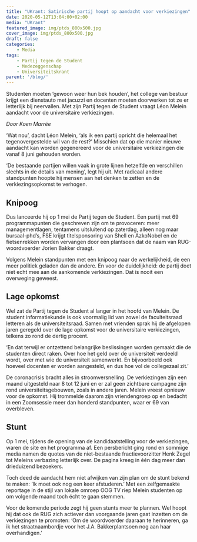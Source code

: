 ```yaml
---
title: "UKrant: Satirische partij hoopt op aandacht voor verkiezingen"
date: 2020-05-12T13:04:00+02:00
media: "UKrant"
featured_image: img/ptds_800x500.jpg
cover_image: img/ptds_800x500.jpg
draft: false
categories: 
    - Media
tags:
    - Partij tegen de Student
    - Medezeggenschap
    - Universiteitskrant
parent: '/blog/'
---
```


Studenten moeten ‘gewoon weer hun bek houden’, het college van bestuur krijgt een dienstauto met jacuzzi en docenten moeten doorwerken tot ze er letterlijk bij neervallen. Met zijn Partij tegen de Student vraagt Léon Melein aandacht voor de universitaire verkiezingen.

_Door Koen Marrée_

‘Wat nou’, dacht Léon Melein, ‘als ik een partij opricht die helemaal het tegenovergestelde wil van de rest?’ Misschien dat op die manier nieuwe aandacht kan worden gegenereerd voor de universitaire verkiezingen die vanaf 8 juni gehouden worden. 

‘De bestaande partijen willen vaak in grote lijnen hetzelfde en verschillen slechts in de details van mening’, legt hij uit. Met radicaal andere standpunten hoopte hij mensen aan het denken te zetten en de verkiezingsopkomst te verhogen.

## Knipoog
Dus lanceerde hij op 1 mei de Partij tegen de Student. Een partij met 69 programmapunten die geschreven zijn om te provoceren: meer managementlagen, tentamens uitsluitend op zaterdag, alleen nog maar bursaal-phd’s, FSE krijgt titelsponsoring van Shell en AzkoNobel en de fietsenrekken worden vervangen door een plantsoen dat de naam van RUG-woordvoerder Jorien Bakker draagt. 

Volgens Melein standpunten met een knipoog naar de werkelijkheid, de een meer politiek geladen dan de andere. En voor de duidelijkheid: de partij doet niet echt mee aan de aankomende verkiezingen. Dat is nooit een overweging geweest.

## Lage opkomst
Wel zat de Partij tegen de Student al langer in het hoofd van Melein. De student informatiekunde is ook voormalig lid van zowel de faculteitsraad letteren als de universiteitsraad. Samen met vrienden sprak hij de afgelopen jaren geregeld over de lage opkomst voor de universitaire verkiezingen, telkens zo rond de dertig procent. 

‘En dat terwijl er ontzettend belangrijke beslissingen worden gemaakt die de studenten direct raken. Over hoe het geld over de universiteit verdeeld wordt, over met wie de universiteit samenwerkt. En bijvoorbeeld ook hoeveel docenten er worden aangesteld, en dus hoe vol de collegezaal zit.’

De coronacrisis bracht alles in stroomversnelling. De verkiezingen zijn een maand uitgesteld naar 8 tot 12 juni en er zal geen zichtbare campagne zijn rond universiteitsgebouwen, zoals in andere jaren. Melein vreest opnieuw voor de opkomst. Hij trommelde daarom zijn vriendengroep op en bedacht in een Zoomsessie meer dan honderd standpunten, waar er 69 van overbleven.

## Stunt
Op 1 mei, tijdens de opening van de kandidaatstelling voor de verkiezingen, waren de site en het programma af. Een persbericht ging rond en sommige media namen de quotes van de niet-bestaande fractievoorzitter Henk Zegel tot Meleins verbazing letterlijk over. De pagina kreeg in één dag meer dan drieduizend bezoekers. 

Toch deed de aandacht hem niet afwijken van zijn plan om de stunt bekend te maken: ‘Ik moet ook nog een keer afstuderen.’ Met een zelfgemaakte reportage in de stijl van lokale omroep OOG TV riep Melein studenten op om volgende maand toch écht te gaan stemmen.

Voor de komende periode zegt hij geen stunts meer te plannen. Wel hoopt hij dat ook de RUG zich actiever dan voorgaande jaren gaat inzetten om de verkiezingen te promoten: ‘Om de woordvoerder daaraan te herinneren, ga ik het straatnaambordje voor het J.A. Bakkerplantsoen nog aan haar overhandigen.’

